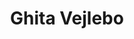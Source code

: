 ---
order: 3
title: Ghita Vejlebo
image: /images/about/employees/ghita-big-white.png
portrait-image: "/images/about/employees/ghita-big-white.png"
small-portrait-image: "/images/about/employees/ghita-vejlebo-gray.png"
grey-portrait: "/images/about/employees/ghita-vejlebo-gray.png"
call: 51 63 26 80
on-om-os: true
meta-title: Ghita Vejlebo - Mød medarbejderne hos CCC her
mbc: true
consulent: true
edu:
- Master i Business Coaching
email: gv@copenhagencoaching.dk
description: Direktør
linkedin: https://www.linkedin.com/in/ghita-vejlebo-95b47a59/
data-id: ''
---